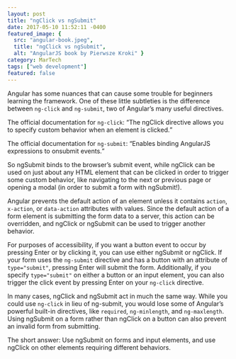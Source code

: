 ```yaml
---
layout: post
title: "ngClick vs ngSubmit"
date: 2017-05-10 11:52:11 -0400
featured_image: {
  src: "angular-book.jpeg",
  title: "ngClick vs ngSubmit",
  alt: "AngularJS book by Pierwsze Kroki" }
category: MarTech
tags: ["web development"]
featured: false
---
```


Angular has some nuances that can cause some trouble for beginners learning the framework. One of these little subtleties is the difference between `ng-click` and `ng-submit`, two of Angular’s many useful directives.

The official documentation for `ng-click`: <q cite="https://docs.angularjs.org/api/ng/directive/ngClick">The ngClick directive allows you to specify custom behavior when an element is clicked.</q>

The official documentation for `ng-submit`: <q cite="https://docs.angularjs.org/api/ng/directive/ngSubmit">Enables binding AngularJS expressions to onsubmit events.</q>

So ngSubmit binds to the browser’s submit event, while ngClick can be used on just about any HTML element that can be clicked in order to trigger some custom behavior, like navigating to the next or previous page or opening a modal (in order to submit a form with ngSubmit!).

Angular prevents the default action of an element unless it contains `action`, `x-action`, or `data-action` attributes with values. Since the default action of a form element is submitting the form data to a server, this action can be overridden, and ngClick or ngSubmit can be used to trigger another behavior.

For purposes of accessibility, if you want a button event to occur by pressing Enter or by clicking it, you can use either ngSubmit or ngClick. If your form uses the `ng-submit` directive and has a button with an attribute of `type="submit"`, pressing Enter will submit the form. Additionally, if you specify `type="submit"` on either a button or an input element, you can also trigger the click event by pressing Enter on your `ng-click` directive.

In many cases, ngClick and ngSubmit act in much the same way. While you could use `ng-click` in lieu of ng-submit, you would lose some of Angular’s powerful built-in directives, like `required`, `ng-minlength`, and `ng-maxlength`. Using ngSubmit on a form rather than ngClick on a button can also prevent an invalid form from submitting.

The short answer: Use ngSubmit on forms and input elements, and use ngClick on other elements requiring different behaviors.